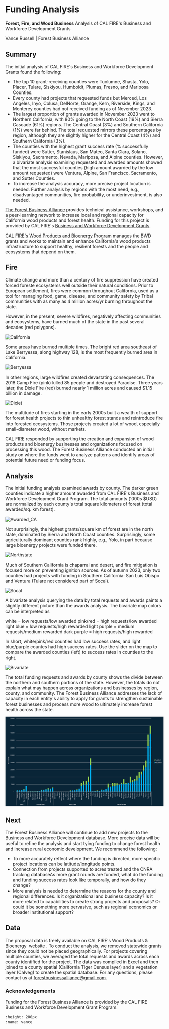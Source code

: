 # Funding Analysis

**Forest, Fire, and Wood Business**
Analysis of CAL FIRE's Business and Workforce Development Grants

Vance Russell | Forest Business Alliance

## Summary
The initial analysis of CAL FIRE's Business and Workforce Development Grants found the following:

- The top 10 grant-receiving counties were Tuolumne, Shasta, Yolo, Placer, Tulare, Siskiyou, Humboldt, Plumas, Fresno, and Mariposa Counties. 
- Every county had projects that requested funds but Merced, Los Angeles, Inyo, Colusa, DelNorte, Orange, Kern, Riverside, Kings, and Monterey counties had not received funding as of November 2023.
- The largest proportion of grants awarded in November 2023 went to Northern California, with 80% going to the North Coast (19%) and Sierra Cascade (61%) regions. The Central Coast (3%) and Southern California (1%) were far behind. The total requested mirrors these percentages by region, although they are slightly higher for the Central Coast (4%) and Southern California (3%).
- The counties with the highest grant success rate (% successfully funded) were Sutter, Stanislaus, San Mateo, Santa Clara, Solano, Siskiyou, Sacramento, Nevada, Mariposa, and Alpine counties. However, a bivariate analysis examining requested and awarded amounts showed that the most successful counties (high amount awarded by the low amount requested) were Ventura, Alpine, San Francisco, Sacramento, and Sutter Counties.
- To increase the analysis accuracy, more precise project location is needed. Further analysis by regions with the most need, e.g., disadvantaged communities, fire probability, or underinvestment, is also needed.

[The Forest Business Alliance](https://www.forestbusinessalliance.org/) provides technical assistance, workshops, and a peer-learning network to increase local and regional capacity for California wood products and forest health. Funding for this project is provided by CAL FIRE's [Business and Workforce Development Grants](https://www.youtube.com/watch?v=ycVSe4K3EZQ).

[CAL FIRE's Wood Products and Bioenergy Program](https://www.fire.ca.gov/what-we-do/natural-resource-management/environmental-protection-program/wood-products-and-bioenergy) manages the BWD grants and works to maintain and enhance California's wood products infrastructure to support healthy, resilient forests and the people and ecosystems that depend on them.

## Fire
Climate change and more than a century of fire suppression have created forced foreste ecosystems well outside their natural conditions. Prior to European settlement, fires were common throughout California, used as a tool for managing food, game, disease, and community safety by Tribal communities with as many as 4 million acres/yr burning throughout the state.

However, in the present, severe wildfires, negatively affecting communities and ecosystems, have burned much of the state in the past several decades (red polygons).

![California](https://i.imgur.com/YHPt5RH.png)

Some areas have burned multiple times. The bright red area southeast of Lake Berryessa, along highway 128, is the most frequently burned area in California.

![Berryessa](https://i.imgur.com/gOJHtS4.png)

In other regions, large wildfires created devastating consequences. The 2018 Camp Fire (pink) killed 85 people and destroyed Paradise. Three years later, the Dixie Fire (red) burned nearly 1 million acres and caused $1.15 billion in damage.

![Dixie](https://i.imgur.com/xu1LKsG.png))

The multitude of fires starting in the early 2000s built a wealth of support for forest health projects to thin unhealthy forest stands and reintroduce fire into forested ecosystems. Those projects created a lot of wood, especially small-diameter wood, without markets. 

CAL FIRE responded by supporting the creation and expansion of wood products and bioenergy businesses and organizations focused on processing this wood. The Forest Business Alliance conducted an initial study on where the funds went to analyze patterns and identify areas of potential future need or funding focus.

## Analysis
The initial funding analysis examined awards by county. The darker green counties indicate a higher amount awarded from CAL FIRE's Business and Workforce Development Grant Program. The total amounts ('000s $USD) are normalized by each county's total square kilometers of forest (total awarded/sq. km forest).

![Awarded_CA](https://i.imgur.com/oeoKMBw.png)

Not surprisingly, the highest grants/square km of forest are in the north state, dominated by Sierra and North Coast counties. Surprisingly, some agriculturally dominant counties rank highly, e.g., Yolo, in part because large bioenergy projects were funded there.

![Northstate](https://i.imgur.com/lWONb8a.png)

Much of Southern California is chaparral and desert, and fire mitigation is focused more on preventing ignition sources. As of autumn 2023, only two counties had projects with funding in Southern California: San Luis Obispo and Ventura (Tulare not considered part of Socal).

![Socal](https://i.imgur.com/eYDXVi5.png)

A bivariate analysis querying the data by total requests and awards paints a slightly different picture than the awards analysis. The bivariate map colors can be interpreted as

white = low requests/low awarded
pink/red = high requests/low awarded
light blue = low requests/high rewarded
light purple = medium requests/medium rewarded
dark purple = high requests/high rewarded

In short, white/pink/red counties had low success rates, and light blue/purple countes had high success rates. Use the slider on the map to compare the awarded counties (left) to success rates in counties to the right.

![Bivariate](https://i.imgur.com/ayd3rHL.png)

The total funding requests and awards by county shows the divide between the northern and southern portions of the state. However, the totals do not explain what may happen across organizations and businesses by region, county, and community. The Forest Business Alliance addresses the lack of capacity in each entity's ability to apply for grants to strengthen sustainable forest businesses and process more wood to ultimately increase forest health across the state.

![chart](chart.png)

## Next
The Forest Business Alliance will continue to add new projects to the Business and Workforce Development database. More precise data will be useful to refine the analysis and start tying funding to change forest health and increase rural economic development. We recommend the following:

- To more accurately reflect where the funding is directed, more specific project locations can be latitude/longitude points.
- Connection from projects supported to acres treated and the CNRA tracking databaseAs more grant rounds are funded, what do the funding and funding success rates look like temporally, and how do they change?
- More analysis is needed to determine the reasons for the county and regional differences. Is it organizational and business capacity? Is it more related to capabilities to create strong projects and proposals? Or could it be something more pervasive, such as regional economics or broader institutional support?

## Data
The proposal data is freely available on CAL FIRE's Wood Products & Bioenergy  website . To conduct the analysis, we removed statewide grants since they could not be placed geographically. For projects covering multiple counties, we averaged the total requests and awards across each county identified for the project. The data was compiled in Excel and then joined to a county spatial (California Tiger Census layer) and a vegetation layer (Calveg) to create the spatial database. For any questions, please contact us at forestbusinessalliance@gmail.com.

### Acknowledgements
Funding for the Forest Business Alliance is provided by the CAL FIRE Business and Workforce Development Grant Program.

```{image} /calfire.png
:height: 200px
:name: vance
```